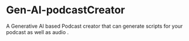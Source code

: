 # Gen-AI-podcastCreator
A Generative AI based Podcast creator that can generate scripts for your podcast as well as audio .
